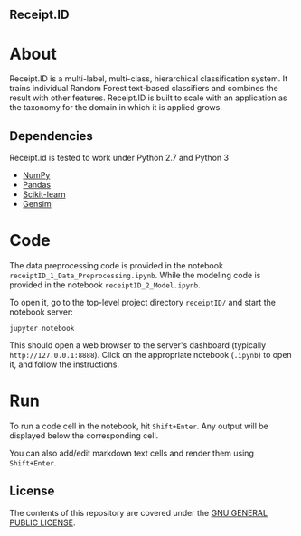 ## Receipt.ID

About
=====

Receipt.ID is a multi-label, multi-class, hierarchical classification system. It trains individual Random Forest text-based classifiers and combines the result with other features. Receipt.ID is built to scale with an application as the taxonomy for the domain in which it is applied grows. 

Dependencies
------------

Receipt.id is tested to work under Python 2.7 and Python 3

- [NumPy](http://www.numpy.org/)
- [Pandas](http://pandas.pydata.org/)
- [Scikit-learn](http://scikit-learn.org/stable/)
- [Gensim](https://radimrehurek.com/gensim/)


Code
=====

The data preprocessing code is provided in the notebook `receiptID_1_Data_Preprocessing.ipynb`. While the modeling code is provided in the notebook `receiptID_2_Model.ipynb`.

To open it, go to the top-level project directory `receiptID/` and start the notebook server:

```jupyter notebook```

This should open a web browser to the server's dashboard (typically `http://127.0.0.1:8888`). Click on the appropriate notebook (`.ipynb`) to open it, and follow the instructions.

Run
=====

To run a code cell in the notebook, hit `Shift+Enter`. Any output will be displayed below the corresponding cell.

You can also add/edit markdown text cells and render them using `Shift+Enter`.

## License

The contents of this repository are covered under the [GNU GENERAL PUBLIC LICENSE](License.md).
